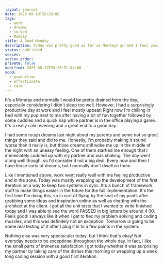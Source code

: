 ```yaml
---
layout: journal
date: 2025-08-18T20:28:00
tags:
  - work
  - dreams
  - in_bed
  - Monday
title: A Good Monday
description: Today was pretty good as far as Mondays go and I feel positive about the work I got done desite a rough start to the morning with bad dreams.
status: published
series: 
series_order: 
private: false
modified: 2025-08-19T08:20:31-04:00
mood:
  - productive
  - affectionate
  - calm
---
```

It's a Monday and normally I would be pretty drained from the day, especially considering I didn't sleep too well. However, I had a surprisingly productive day at work and I feel mostly upbeat! Right now I'm chilling in bed with my pup next to me after having a bit of fun together followed by some cuddles and a quick nap while partner is in the office playing a game. It's a really calm evening and a great end to a good day.

I had some rough dreams last night about my parents and some not so great things they said and did to me. Honestly, I'm probably making it sound worse than it really is, but those dreams still woke me up in the middle of the night with an uneasy feeling. One of them startled me enough that I immediately cuddled up with my partner and was shaking. The day went along well though, so I'd consider it not a big deal. Every now and then I have those sorts of dreams, but I normally don't dwell on them.

Like I mentioned above, work went really well with me feeling productive and in the zone. Today was mostly wrapping up the development of the first iteration on a way to keep two systems in sync. It's a bunch of framework stuff to make things easier in the future for the full implementation. It's the first time I'm doing this, so in sort of flying by the seat of my pants after grabbing some ideas and inspiration online as well as chatting with the architect at the client. I got all the unit tests that I wanted to write finished today and I was able to see the word PASSED in big letters by around 4:30. Feels good! I always like it when I get to flex my problem solving and coding muscles, and this was definitely not an exception. Tomorrow is going to be some real testing of it after I plug it in to a few points in the system.

Nothing else was very spectacular today, but I think that's okay! Not everyday needs to be exceptional throughout the whole day. In fact, I like the small parts of immense satisfaction I got today whether it was surprising my partner by taking care of the dishes this morning or wrapping up a week long coding session with a good first iteration.